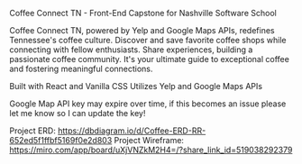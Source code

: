 Coffee Connect TN - Front-End Capstone for Nashville Software School

Coffee Connect TN, powered by Yelp and Google Maps APIs, redefines Tennessee's coffee culture. 
Discover and save favorite coffee shops while connecting with fellow enthusiasts. 
Share experiences, building a passionate coffee community. 
It's your ultimate guide to exceptional coffee and fostering meaningful connections.

Built with React and Vanilla CSS
Utilizes Yelp and Google Maps APIs

Google Map API key may expire over time, if this becomes an issue please let me know so I can update the key!

Project ERD: https://dbdiagram.io/d/Coffee-ERD-RR-652ed5f1ffbf5169f0e2d803
Project Wireframe: https://miro.com/app/board/uXjVNZkM2H4=/?share_link_id=519038292379


